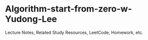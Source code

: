 # Algorithm-start-from-zero-w-Yudong-Lee
Lecture Notes, Related Study Resources, LeetCode, Homework, etc. 
